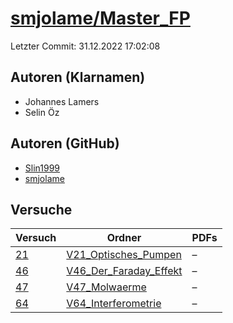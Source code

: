 # [smjolame/Master_FP](https://github.com/smjolame/Master_FP)

Letzter Commit: 31.12.2022 17:02:08

## Autoren (Klarnamen)
- Johannes Lamers
- Selin Öz

## Autoren (GitHub)
- [Slin1999](https://github.com/Slin1999)
- [smjolame](https://github.com/smjolame)

## Versuche

|       Versuch        |                                             Ordner                                             |PDFs|
|----------------------|------------------------------------------------------------------------------------------------|----|
|[21](../../versuch/21)|[V21_Optisches_Pumpen](https://github.com/smjolame/Master_FP/tree/main/V21_Optisches_Pumpen)    |–   |
|[46](../../versuch/46)|[V46_Der_Faraday_Effekt](https://github.com/smjolame/Master_FP/tree/main/V46_Der_Faraday_Effekt)|–   |
|[47](../../versuch/47)|[V47_Molwaerme](https://github.com/smjolame/Master_FP/tree/main/V47_Molwaerme)                  |–   |
|[64](../../versuch/64)|[V64_Interferometrie](https://github.com/smjolame/Master_FP/tree/main/V64_Interferometrie)      |–   |
